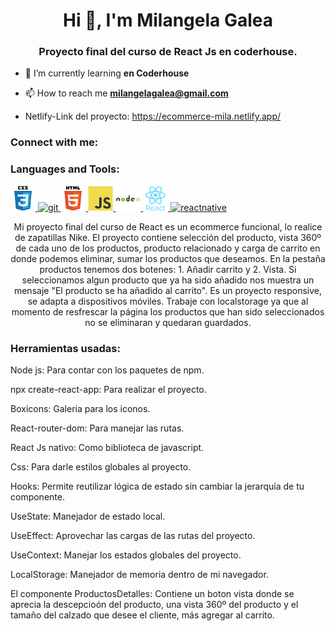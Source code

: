 <h1 align="center">Hi 👋, I'm Milangela Galea</h1>
<h3 align="center">Proyecto final del curso de React Js en coderhouse.</h3>

- 🌱 I’m currently learning **en Coderhouse**

- 📫 How to reach me **milangelagalea@gmail.com**

- Netlify-Link del proyecto: https://ecommerce-mila.netlify.app/

<h3 align="left">Connect with me:</h3>
<p align="left">
</p>

<h3 align="left">Languages and Tools:</h3>
<p align="left"> <a href="https://www.w3schools.com/css/" target="_blank" rel="noreferrer"> <img src="https://raw.githubusercontent.com/devicons/devicon/master/icons/css3/css3-original-wordmark.svg" alt="css3" width="40" height="40"/> </a> <a href="https://git-scm.com/" target="_blank" rel="noreferrer"> <img src="https://www.vectorlogo.zone/logos/git-scm/git-scm-icon.svg" alt="git" width="40" height="40"/> </a> <a href="https://www.w3.org/html/" target="_blank" rel="noreferrer"> <img src="https://raw.githubusercontent.com/devicons/devicon/master/icons/html5/html5-original-wordmark.svg" alt="html5" width="40" height="40"/> </a> <a href="https://developer.mozilla.org/en-US/docs/Web/JavaScript" target="_blank" rel="noreferrer"> <img src="https://raw.githubusercontent.com/devicons/devicon/master/icons/javascript/javascript-original.svg" alt="javascript" width="40" height="40"/> </a> <a href="https://nodejs.org" target="_blank" rel="noreferrer"> <img src="https://raw.githubusercontent.com/devicons/devicon/master/icons/nodejs/nodejs-original-wordmark.svg" alt="nodejs" width="40" height="40"/> </a> <a href="https://reactjs.org/" target="_blank" rel="noreferrer"> <img src="https://raw.githubusercontent.com/devicons/devicon/master/icons/react/react-original-wordmark.svg" alt="react" width="40" height="40"/> </a> <a href="https://reactnative.dev/" target="_blank" rel="noreferrer"> <img src="https://reactnative.dev/img/header_logo.svg" alt="reactnative" width="40" height="40"/> </a> </p>

<p align="center"> Mi proyecto final del curso de React es un ecommerce funcional, lo realice de zapatillas Nike.
El proyecto contiene selección del producto, vista 360º de cada uno de los productos, producto relacionado y carga de carrito en donde podemos eliminar, sumar los productos que deseamos.
En la pestaña productos tenemos dos botenes: 1. Añadir carrito y 2. Vista.
Si seleccionamos algun producto que ya ha sido añadido nos muestra un mensaje "El producto se ha añadido al carrito". 
Es un proyecto responsive, se adapta a dispositivos móviles. 
Trabaje con localstorage ya que al momento de resfrescar la página los productos que han sido seleccionados no se eliminaran y quedaran guardados. </p>
<h3 align="left"> Herramientas usadas:</h3>
<p align="left"> Node js: Para contar con los paquetes de npm.</p>
<p align="left"> npx create-react-app: Para realizar el proyecto.</p>
<p align="left"> Boxicons: Galeria para los iconos.</p>
<p align="left"> React-router-dom: Para manejar las rutas.</p>
<p align="left"> React Js nativo: Como biblioteca de javascript.</p>
<p align="left"> Css: Para darle estilos globales al proyecto. </p>
<p align="left"> Hooks: Permite reutilizar lógica de estado sin cambiar la jerarquía de tu componente.</p>
<p align="left"> UseState: Manejador de estado local.</p>
<p align="left"> UseEffect: Aprovechar las cargas de las rutas del proyecto.</p>
<p align="left"> UseContext: Manejar los estados globales del proyecto.</p>
<p align="left"> LocalStorage: Manejador de memoria dentro de mi navegador. </p>
<p align="left"> El componente ProductosDetalles: Contiene un boton vista donde se aprecia la descepcioón del producto, una vista 360º del producto y el tamaño del calzado que desee el cliente, más agregar al carrito.</p>




